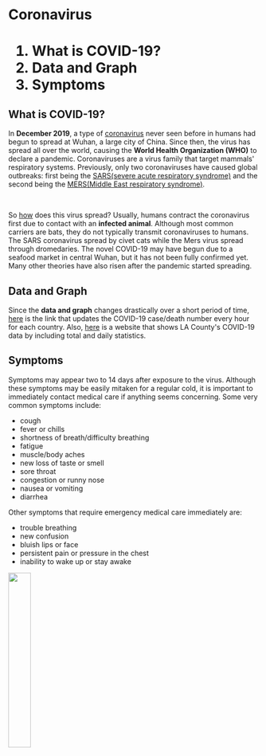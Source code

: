 <html>
<head>
  <title>COVID-19</title>
  <meta charset="utf-8">
</head>
<body>
  <h1>Coronavirus<h1>
  <ol>
    <li>What is COVID-19?</li>
    <li>Data and Graph</li>
    <li>Symptoms</li>
  </ol>
  <h2>What is COVID-19?</h2>
  <p>In <strong>December 2019</strong>, a type of <a href="https://www.hopkinsmedicine.org/health/conditions-and-diseases/coronavirus" target="_blank">coronavirus</a> never seen before in humans had begun to spread at Wuhan, a large city of China. Since then, the virus has spread all over the world, causing the <strong>World Health Organization (WHO)</strong> to declare a pandemic. Coronaviruses are a virus family that target mammals' respiratory systems. Previously, only two coronaviruses have caused global outbreaks: first being the <u>SARS(severe acute respiratory syndrome)</u> and the second being the <u>MERS(Middle East respiratory syndrome)</u>.
  </p><p style="margin-top:45px">So <u>how</u> does this virus spread? Usually, humans contract the coronavirus first due to contact with an <strong>infected animal</strong>. Although most common carriers are bats, they do not typically transmit coronaviruses to humans. The SARS coronavirus spread by civet cats while the Mers virus spread through dromedaries. The novel COVID-19 may have begun due to a seafood market in central Wuhan, but it has not been fully confirmed yet. Many other theories have also risen after the pandemic started spreading.</p>

  <h2>Data and Graph</h2>
  <p>Since the <strong>data and graph</strong> changes drastically over a short period of time, <a href="https://www.worldometers.info/coronavirus/" target="_blank">here</a> is the link that updates the COVID-19 case/death number every hour for each country. Also, <a href="http://publichealth.lacounty.gov/media/coronavirus/locations.htm" target=_blank"">here</a> is a website that shows LA County's COVID-19 data by including total and daily statistics.</p>

  <h2>Symptoms</h2>
  <p>Symptoms may appear two to 14 days after exposure to the virus. Although these symptoms may be easily mitaken for a regular cold, it is important to immediately contact medical care if anything seems concerning. Some very common symptoms include:
      <ul>
        <li>cough</li>
        <li>fever or chills</li>
        <li>shortness of breath/difficulty breathing</li>
        <li>fatigue</li>
        <li>muscle/body aches</li>
        <li>new loss of taste or smell</li>
        <li>sore throat</li>
        <li>congestion or runny nose</li>
        <li>nausea or vomiting</li>
        <li>diarrhea</li>
      </ul>
      Other symptoms that require emergency medical care immediately are:
      <ul>
        <li>trouble breathing</li>
        <li>new confusion</li>
        <li>bluish lips or face</li>
        <li>persistent pain or pressure in the chest</li>
        <li>inability to wake up or stay awake</li>
      </ul>
    </p>
  <img src="coronavirus 1.jpg" width="30%">
</body>
</html>
